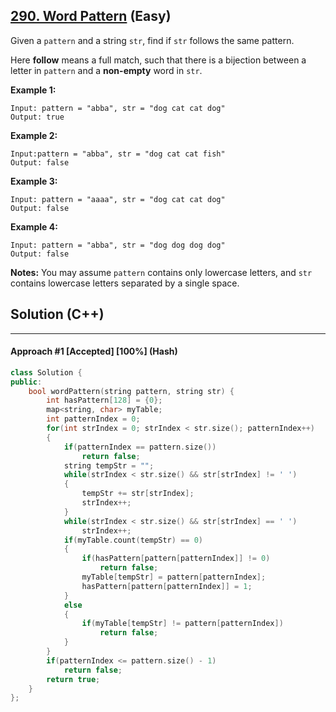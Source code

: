 ## [290. Word Pattern](https://leetcode.com/problems/word-pattern/) (Easy)

Given a `pattern` and a string `str`, find if `str` follows the same pattern.

Here **follow** means a full match, such that there is a bijection between a letter in `pattern` and a **non-empty** word in `str`.

**Example 1:**

```
Input: pattern = "abba", str = "dog cat cat dog"
Output: true
```

**Example 2:**

```
Input:pattern = "abba", str = "dog cat cat fish"
Output: false
```

**Example 3:**

```
Input: pattern = "aaaa", str = "dog cat cat dog"
Output: false
```

**Example 4:**

```
Input: pattern = "abba", str = "dog dog dog dog"
Output: false
```

**Notes:**
 You may assume `pattern` contains only lowercase letters, and `str` contains lowercase letters separated by a single space.

## Solution (C++)

------

#### Approach #1  [Accepted] [100%] (Hash)

```c++
class Solution {
public:
    bool wordPattern(string pattern, string str) {
        int hasPattern[128] = {0};
        map<string, char> myTable;
        int patternIndex = 0;
        for(int strIndex = 0; strIndex < str.size(); patternIndex++)
        {
            if(patternIndex == pattern.size())
                return false;
            string tempStr = "";
            while(strIndex < str.size() && str[strIndex] != ' ')
            {
                tempStr += str[strIndex];
                strIndex++;
            }
            while(strIndex < str.size() && str[strIndex] == ' ')
                strIndex++;
            if(myTable.count(tempStr) == 0)
            {
                if(hasPattern[pattern[patternIndex]] != 0)
                    return false;
                myTable[tempStr] = pattern[patternIndex];
                hasPattern[pattern[patternIndex]] = 1;
            }
            else
            {
                if(myTable[tempStr] != pattern[patternIndex])
                    return false;
            }
        }
        if(patternIndex <= pattern.size() - 1)
            return false;
        return true;
    }
};
```

